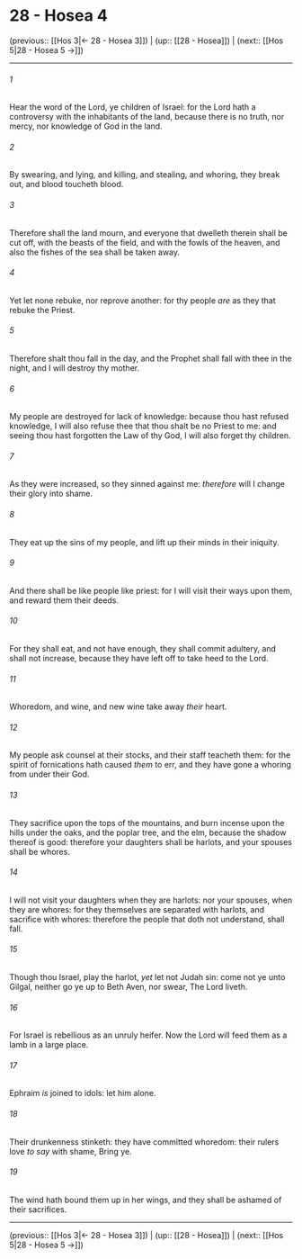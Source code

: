 # 28 - Hosea 4

(previous:: [[Hos 3|← 28 - Hosea 3]]) | (up:: [[28 - Hosea]]) | (next:: [[Hos 5|28 - Hosea 5 →]])

***


###### 1 
Hear the word of the Lord, ye children of Israel: for the Lord hath a controversy with the inhabitants of the land, because there is no truth, nor mercy, nor knowledge of God in the land. 

###### 2 
By swearing, and lying, and killing, and stealing, and whoring, they break out, and blood toucheth blood. 

###### 3 
Therefore shall the land mourn, and everyone that dwelleth therein shall be cut off, with the beasts of the field, and with the fowls of the heaven, and also the fishes of the sea shall be taken away. 

###### 4 
Yet let none rebuke, nor reprove another: for thy people _are_ as they that rebuke the Priest. 

###### 5 
Therefore shalt thou fall in the day, and the Prophet shall fall with thee in the night, and I will destroy thy mother. 

###### 6 
My people are destroyed for lack of knowledge: because thou hast refused knowledge, I will also refuse thee that thou shalt be no Priest to me: and seeing thou hast forgotten the Law of thy God, I will also forget thy children. 

###### 7 
As they were increased, so they sinned against me: _therefore_ will I change their glory into shame. 

###### 8 
They eat up the sins of my people, and lift up their minds in their iniquity. 

###### 9 
And there shall be like people like priest: for I will visit their ways upon them, and reward them their deeds. 

###### 10 
For they shall eat, and not have enough, they shall commit adultery, and shall not increase, because they have left off to take heed to the Lord. 

###### 11 
Whoredom, and wine, and new wine take away _their_ heart. 

###### 12 
My people ask counsel at their stocks, and their staff teacheth them: for the spirit of fornications hath caused _them_ to err, and they have gone a whoring from under their God. 

###### 13 
They sacrifice upon the tops of the mountains, and burn incense upon the hills under the oaks, and the poplar tree, and the elm, because the shadow thereof is good: therefore your daughters shall be harlots, and your spouses shall be whores. 

###### 14 
I will not visit your daughters when they are harlots: nor your spouses, when they are whores: for they themselves are separated with harlots, and sacrifice with whores: therefore the people that doth not understand, shall fall. 

###### 15 
Though thou Israel, play the harlot, _yet_ let not Judah sin: come not ye unto Gilgal, neither go ye up to Beth Aven, nor swear, The Lord liveth. 

###### 16 
For Israel is rebellious as an unruly heifer. Now the Lord will feed them as a lamb in a large place. 

###### 17 
Ephraim _is_ joined to idols: let him alone. 

###### 18 
Their drunkenness stinketh: they have committed whoredom: their rulers love _to say_ with shame, Bring ye. 

###### 19 
The wind hath bound them up in her wings, and they shall be ashamed of their sacrifices.

***

(previous:: [[Hos 3|← 28 - Hosea 3]]) | (up:: [[28 - Hosea]]) | (next:: [[Hos 5|28 - Hosea 5 →]])
